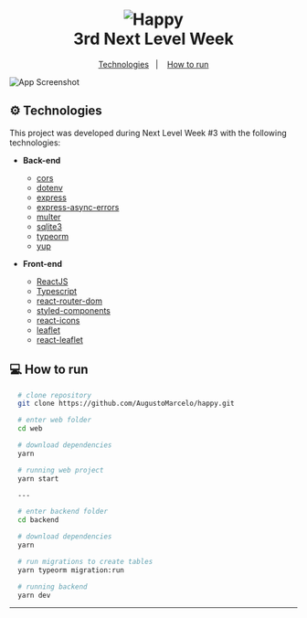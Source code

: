<h1 align="center">
  <img alt="Happy" src="https://res.cloudinary.com/augustomarcelo/image/upload/v1602521339/happy-logo_l827ol.svg" />
  <br />
  3rd Next Level Week
</h1>

<p align="center">
  <a href="#gear-technologies">Technologies</a>&nbsp;&nbsp;&nbsp;|&nbsp;&nbsp;&nbsp;
  <a href="#computer-how-to-run">How to run</a>
</p>

![App Screenshot](https://res.cloudinary.com/augustomarcelo/image/upload/v1602522373/happy-preview_urxxxc.png)

## :gear: Technologies

This project was developed during Next Level Week #3 with the following technologies:

- **Back-end**
  - [cors](https://github.com/expressjs/cors)
  - [dotenv](https://github.com/motdotla/dotenv)
  - [express](https://expressjs.com/pt-br/)
  - [express-async-errors](https://github.com/davidbanham/express-async-errors)
  - [multer](https://github.com/expressjs/multer)
  - [sqlite3](https://www.sqlite.org/index.html)
  - [typeorm](https://typeorm.io/)
  - [yup](https://github.com/jquense/yup)

- **Front-end**
  - [ReactJS](https://reactjs.org/)
  - [Typescript][ts]
  - [react-router-dom](https://github.com/ReactTraining/react-router)
  - [styled-components](https://www.styled-components.com/)
  - [react-icons](https://react-icons.github.io/react-icons/)
  - [leaflet](https://leafletjs.com/)
  - [react-leaflet](https://react-leaflet.js.org/)

## :computer: How to run

  ```bash
    # clone repository
    git clone https://github.com/AugustoMarcelo/happy.git

    # enter web folder
    cd web

    # download dependencies
    yarn

    # running web project
    yarn start

    ---

    # enter backend folder
    cd backend

    # download dependencies
    yarn

    # run migrations to create tables
    yarn typeorm migration:run

    # running backend
    yarn dev
  ```

---

[ts]: https://www.typescriptlang.org
[vscode]: https://code.visualstudio.com/
[yarn]: https://yarnpkg.com/
[vceditconfig]: https://marketplace.visualstudio.com/items?itemName=EditorConfig.EditorConfig
[vceslint]: https://marketplace.visualstudio.com/items?itemName=dbaeumer.vscode-eslint